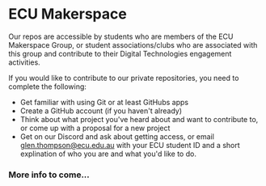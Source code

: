 # ECU Makerspace

Our repos are accessible by students who are members of the ECU Makerspace Group, or student associations/clubs who are associated with this group and contribute to their Digital Technologies engagement activities.

If you would like to contribute to our private repositories, you need to complete the following:
* Get familiar with using Git or at least GitHubs apps
* Create a GitHub account (if you haven't already)
* Think about what project you've heard about and want to contribute to, or come up with a proposal for a new project
* Get on our Discord and ask about getting access, or email glen.thompson@ecu.edu.au with your ECU student ID and a short explination of who you are and what you'd like to do.

### More info to come...
